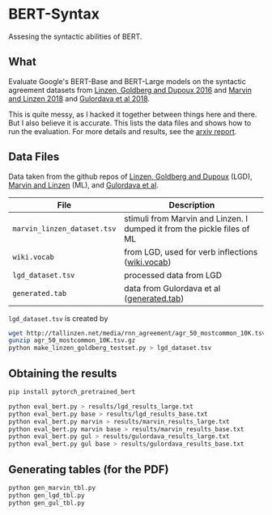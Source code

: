 # BERT-Syntax

Assesing the syntactic abilities of BERT.

## What

Evaluate Google's BERT-Base and BERT-Large models on the syntactic agreement datasets from [Linzen, Goldberg and Dupoux 2016](https://arxiv.org/abs/1611.01368) and [Marvin and Linzen 2018](https://arxiv.org/abs/1808.09031) and [Gulordava et al 2018](http://aclweb.org/anthology/N18-1108).

This is quite messy, as I hacked it together between things here and there. But I also believe it is accurate. This lists the data files and shows how to run the evaluation. For more details and results, see the [arxiv report](https://arxiv.org/abs/TBD).

## Data Files

Data taken from the github repos of [Linzen, Goldberg and Dupoux](https://github.com/TalLinzen/rnn_agreement) (LGD), [Marvin and Linzen](https://github.com/BeckyMarvin/LM_syneval) (ML), and [Gulordava et al](https://github.com/facebookresearch/colorlessgreenRNNs).

| File | Description |
|---|---|
| `marvin_linzen_dataset.tsv` |  stimuli from Marvin and Linzen. I dumped it from the pickle files of ML |
| `wiki.vocab`                  | from LGD, used for verb inflections ([wiki.vocab](https://github.com/TalLinzen/rnn_agreement/raw/master/data/wiki.vocab)) |
| `lgd_dataset.tsv`             | processed data from LGD |
| `generated.tab`               | data from Gulordava et al ([generated.tab](https://github.com/facebookresearch/colorlessgreenRNNs/raw/master/data/agreement/English/generated.tab)) |

`lgd_dataset.tsv` is created by 
```bash
wget http://tallinzen.net/media/rnn_agreement/agr_50_mostcommon_10K.tsv.gz
gunzip agr_50_mostcommon_10K.tsv.gz
python make_linzen_goldberg_testset.py > lgd_dataset.tsv
```

## Obtaining the results

```bash
pip install pytorch_pretrained_bert

python eval_bert.py > results/lgd_results_large.txt
python eval_bert.py base > results/lgd_results_base.txt
python eval_bert.py marvin > results/marvin_results_large.txt
python eval_bert.py marvin base > results/marvin_results_base.txt
python eval_bert.py gul > results/gulordava_results_large.txt
python eval_bert.py gul base > results/gulordava_results_base.txt
```

## Generating tables (for the PDF)

```bash
python gen_marvin_tbl.py 
python gen_lgd_tbl.py
python gen_gul_tbl.py
```

